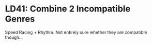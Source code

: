 # LD41: Combine 2 Incompatible Genres
Speed Racing + Rhythm. Not entirely sure whether they are compatible though...
